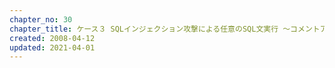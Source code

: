 ```yaml
---
chapter_no: 30
chapter_title: ケース３ SQLインジェクション攻撃による任意のSQL文実行 〜コメントアウトで無効化〜
created: 2008-04-12
updated: 2021-04-01
---
```

